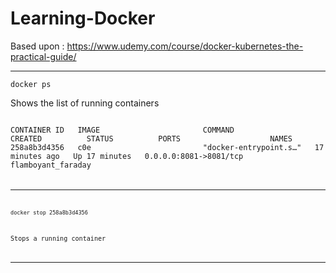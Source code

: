 # Learning-Docker
Based upon : https://www.udemy.com/course/docker-kubernetes-the-practical-guide/

---

`docker ps`

Shows the list of running containers

<code>
CONTAINER ID   IMAGE                       COMMAND                  CREATED          STATUS          PORTS                    NAMES
258a8b3d4356   c0e                         "docker-entrypoint.s…"   17 minutes ago   Up 17 minutes   0.0.0.0:8081->8081/tcp   flamboyant_faraday
<code>

---

`docker stop 258a8b3d4356`

Stops a running container

---

